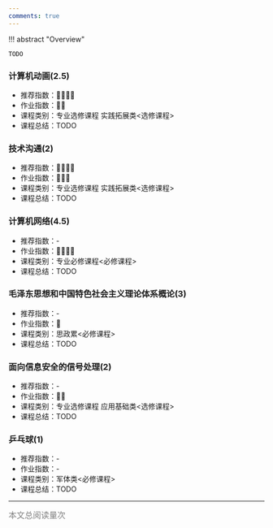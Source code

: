 ```yaml
---
comments: true
---
```


!!! abstract "Overview"

    TODO

### 计算机动画(2.5)
- 推荐指数：:star2::star2::star2::star2:
- 作业指数：:star2::star2:
- 课程类别：专业选修课程 实践拓展类<选修课程>
- 课程总结：TODO

### 技术沟通(2)
- 推荐指数：:star2::star2::star2::star2:
- 作业指数：:star2::star2::star2:
- 课程类别：专业选修课程 实践拓展类<选修课程>
- 课程总结：TODO

### 计算机网络(4.5)
- 推荐指数：-
- 作业指数：:star2::star2::star2::star2:
- 课程类别：专业必修课程<必修课程>
- 课程总结：TODO

### 毛泽东思想和中国特色社会主义理论体系概论(3)
- 推荐指数：-
- 作业指数：:star2:
- 课程类别：思政累<必修课程>
- 课程总结：TODO

### 面向信息安全的信号处理(2)
- 推荐指数：-
- 作业指数：:star2::star2:
- 课程类别：专业选修课程 应用基础类<选修课程>
- 课程总结：TODO

### 乒乓球(1)
- 推荐指数：-
- 作业指数：-
- 课程类别：军体类<必修课程>
- 课程总结：TODO

<hr>
<span id="busuanzi_container_page_pv"><font size="3" color="grey">本文总阅读量<span id="busuanzi_value_page_pv"></span>次</font></span>
<br/>